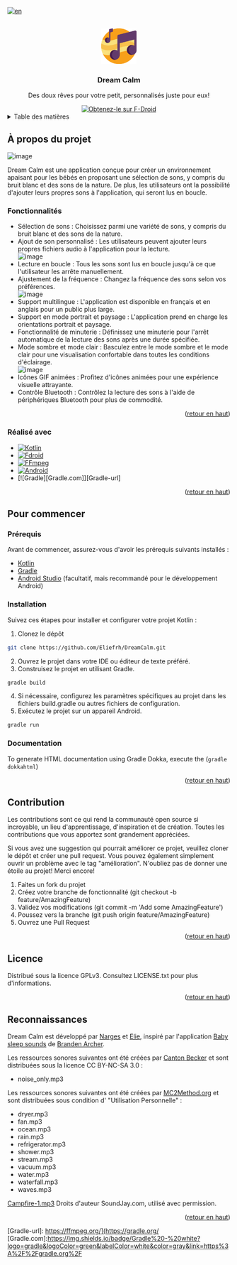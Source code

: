 [![en](https://img.shields.io/badge/lang-en-red.svg)](https://github.com/Eliefrh/DreamCalm/main/README.md)
<!-- LOGO DU PROJET -->
<br />
<div align="center">
  <a href="https://github.com/Eliefrh/DreamCalm/blob/60ed4ec1c9a043072405657deda0b08a98ed18b5/baby-sleep-sounds-master/app/src/main/music_notes-playstore.png">
    <img src="baby-sleep-sounds-master/app/src/main/music_notes-playstore.png" alt="Logo" width="80" height="80">
  </a>

  <h3 align="center">Dream Calm</h3>

  <p align="center">
    Des doux rêves pour votre petit, personnalisés juste pour eux!
  </p>
  <a href="https://f-droid.org/packages/protect.babysleepsounds/" target="_blank">
    <img src="https://f-droid.org/badge/get-it-on.png" alt="Obtenez-le sur F-Droid" height="90"/>
  </a>
</div>

<!-- TABLE DES MATIÈRES -->
<details>
  <summary>Table des matières</summary>
  <ol>
    <li><a href="#à-propos-du-projet">À propos du projet</a></li>
    <ul>
      <li><a href="#réalisé-avec">Réalisé avec</a></li>
    </ul>
    <li><a href="#pour-commencer">Pour commencer</a></li>
    <ul>
      <li><a href="#prérequis">Prérequis</a></li>
      <li><a href="#installation">Installation</a></li>
    </ul>
    <li><a href="#contribution">Contribution</a></li>
    <li><a href="#licence">Licence</a></li>
    <li><a href="#reconnaissances">Reconnaissances</a></li>
  </ol>
</details>

<!-- À PROPOS DU PROJET -->
## À propos du projet

![image](https://github.com/Eliefrh/DreamCalm/assets/78127649/6becfa05-fb41-4719-a002-b431887b5a2d)

Dream Calm est une application conçue pour créer un environnement apaisant pour les bébés en proposant une sélection de sons, y compris du bruit blanc et des sons de la nature. De plus, les utilisateurs ont la possibilité d'ajouter leurs propres sons à l'application, qui seront lus en boucle.

### Fonctionnalités
* Sélection de sons : Choisissez parmi une variété de sons, y compris du bruit blanc et des sons de la nature.
* Ajout de son personnalisé : Les utilisateurs peuvent ajouter leurs propres fichiers audio à l'application pour la lecture.<br>
![image](https://github.com/Eliefrh/DreamCalm/assets/78127649/5ad180a5-88e8-4378-b65b-95b7ac44f4e6)
* Lecture en boucle : Tous les sons sont lus en boucle jusqu'à ce que l'utilisateur les arrête manuellement.
* Ajustement de la fréquence : Changez la fréquence des sons selon vos préférences.<br>
![image](https://github.com/Eliefrh/DreamCalm/assets/78127649/2fa447c0-fc05-4258-8f16-99308153172c)
* Support multilingue : L'application est disponible en français et en anglais pour un public plus large.
* Support en mode portrait et paysage : L'application prend en charge les orientations portrait et paysage.
* Fonctionnalité de minuterie : Définissez une minuterie pour l'arrêt automatique de la lecture des sons après une durée spécifiée.
* Mode sombre et mode clair : Basculez entre le mode sombre et le mode clair pour une visualisation confortable dans toutes les conditions d'éclairage.<br>
![image](https://github.com/Eliefrh/DreamCalm/assets/78127649/e44316bf-fa8f-4e40-b31b-cc6574c8cc93)
* Icônes GIF animées : Profitez d'icônes animées pour une expérience visuelle attrayante.
* Contrôle Bluetooth : Contrôlez la lecture des sons à l'aide de périphériques Bluetooth pour plus de commodité.


<p align="right">(<a href="#readme-top">retour en haut</a>)</p>

### Réalisé avec

* [![Kotlin][Kotlin.com]][Kotlin-url]
* [![Fdroid][Fdroid.com]][Fdroid-url]
* [![FFmpeg][FFmpeg.com]][FFmpeg-url]
* [![Android][Android.com]][Android-url]
* [![Gradle][Gradle.com]][Gradle-url]
<p align="right">(<a href="#readme-top">retour en haut</a>)</p>

<!-- POUR COMMENCER -->
## Pour commencer

### Prérequis

Avant de commencer, assurez-vous d'avoir les prérequis suivants installés :

* [Kotlin](https://kotlinlang.org/)
* [Gradle](https://gradle.org/)
* [Android Studio](https://developer.android.com/studio?gad_source=1&gclid=CjwKCAjwouexBhAuEiwAtW_ZxwWbcQbTlq7LgRBNaHZr1O1bXYFwxNLvTfp9L1xw85MFZzy_DUQCGBoC9Q4QAvD_BwE&gclsrc=aw.ds) (facultatif, mais recommandé pour le développement Android)

### Installation

Suivez ces étapes pour installer et configurer votre projet Kotlin :

1. Clonez le dépôt
 ```sh
git clone https://github.com/Eliefrh/DreamCalm.git
  ```
2. Ouvrez le projet dans votre IDE ou éditeur de texte préféré.
3. Construisez le projet en utilisant Gradle.
```sh
gradle build
 ```
4. Si nécessaire, configurez les paramètres spécifiques au projet dans les fichiers build.gradle ou autres fichiers de configuration.
5. Exécutez le projet sur un appareil Android.
```sh
gradle run
 ```

### Documentation
To generate HTML documentation using Gradle Dokka, execute the (`gradle dokkahtml`)

<p align="right">(<a href="#readme-top">retour en haut</a>)</p>

<!-- CONTRIBUTING -->
## Contribution

Les contributions sont ce qui rend la communauté open source si incroyable, un lieu d'apprentissage, d'inspiration et de création. Toutes les contributions que vous apportez sont grandement appréciées.

Si vous avez une suggestion qui pourrait améliorer ce projet, veuillez cloner le dépôt et créer une pull request. Vous pouvez également simplement ouvrir un problème avec le tag "amélioration".
N'oubliez pas de donner une étoile au projet! Merci encore!

1. Faites un fork du projet
2. Créez votre branche de fonctionnalité (git checkout -b feature/AmazingFeature)
3. Validez vos modifications (git commit -m 'Add some AmazingFeature')
4. Poussez vers la branche (git push origin feature/AmazingFeature)
5. Ouvrez une Pull Request

<p align="right">(<a href="#readme-top">retour en haut</a>)</p>

<!-- LICENSE -->
## Licence
Distribué sous la licence GPLv3. Consultez LICENSE.txt pour plus d'informations.

<p align="right">(<a href="#readme-top">retour en haut</a>)</p>

<!-- REMERCIEMENTS -->
## Reconnaissances

Dream Calm est développé par [Narges](https://github.com/NarguSabz) et [Elie](https://github.com/Eliefrh), inspiré par l'application [Baby sleep sounds](https://github.com/brarcher/baby-sleep-sounds) de [Branden Archer](https://github.com/brarcher).

Les ressources sonores suivantes ont été créées par [Canton Becker](http://whitenoise.cantonbecker.com)
et sont distribuées sous la licence CC BY-NC-SA 3.0 :
 - noise_only.mp3

Les ressources sonores suivantes ont été créées par [MC2Method.org](http://mc2method.org/white-noise/)
et sont distribuées sous condition d' "Utilisation Personnelle" :

  - dryer.mp3
  - fan.mp3
  - ocean.mp3
  - rain.mp3
  - refrigerator.mp3
  - shower.mp3
  - stream.mp3
  - vacuum.mp3
  - water.mp3
  - waterfall.mp3
  - waves.mp3

[Campfire-1.mp3](https://www.soundjay.com/nature/campfire-1.mp3) Droits d'auteur SoundJay.com, utilisé avec permission.

<p align="right">(<a href="#readme-top">retour en haut</a>)</p>


<!-- MARKDOWN LINKS & IMAGES -->
<!-- https://www.markdownguide.org/basic-syntax/#reference-style-links -->
[contributors-shield]: https://img.shields.io/github/contributors/othneildrew/Best-README-Template.svg?style=for-the-badge
[contributors-url]: https://github.com/othneildrew/Best-README-Template/graphs/contributors
[forks-shield]: https://img.shields.io/github/forks/othneildrew/Best-README-Template.svg?style=for-the-badge
[forks-url]: https://github.com/othneildrew/Best-README-Template/network/members
[stars-shield]: https://img.shields.io/github/stars/othneildrew/Best-README-Template.svg?style=for-the-badge
[stars-url]: https://github.com/othneildrew/Best-README-Template/stargazers
[issues-shield]: https://img.shields.io/github/issues/othneildrew/Best-README-Template.svg?style=for-the-badge
[issues-url]: https://github.com/othneildrew/Best-README-Template/issues
[license-shield]: https://img.shields.io/github/license/othneildrew/Best-README-Template.svg?style=for-the-badge
[license-url]: https://github.com/othneildrew/Best-README-Template/blob/master/LICENSE.txt
[linkedin-shield]: https://img.shields.io/badge/-LinkedIn-black.svg?style=for-the-badge&logo=linkedin&colorB=555
[linkedin-url]: https://linkedin.com/in/othneildrew
[Kotlin-url]: https://kotlinlang.org/
[Kotlin.com]: https://img.shields.io/badge/Kotlin-white?logo=Kotlin&link=https%3A%2F%2Fkotlinlang.org%2F 
[Fdroid-url]: https://f-droid.org/en/
[Fdroid.com]: https://img.shields.io/badge/F--Droid-blue?logo=Fdroid&link=https%3A%2F%2Ff-droid.org%2Fen%2F
[FFmpeg-url]: https://ffmpeg.org/
[FFmpeg.com]: https://img.shields.io/badge/FFmpeg-white?logo=ffmpeg&logoColor=green&link=https%3A%2F%2Fffmpeg.org%2F
[Android-url]: https://developer.android.com/studio?gad_source=1&gclid=CjwKCAjwouexBhAuEiwAtW_ZxwWbcQbTlq7LgRBNaHZr1O1bXYFwxNLvTfp9L1xw85MFZzy_DUQCGBoC9Q4QAvD_BwE&gclsrc=aw.ds
[Android.com]: https://img.shields.io/badge/Android%20Studio%20-%20green?logo=android%20studio&logoColor=white&link=https%3A%2F%2Fdeveloper.android.com%2Fstudio%3Fgad_source%3D1%26gclid%3DCjwKCAjwouexBhAuEiwAtW_ZxwWbcQbTlq7LgRBNaHZr1O1bXYFwxNLvTfp9L1xw85MFZzy_DUQCGBoC9Q4QAvD_BwE%26gclsrc%3Daw.ds
[Gradle-url]: https://ffmpeg.org/](https://gradle.org/
[Gradle.com]:https://img.shields.io/badge/Gradle%20-%20white?logo=gradle&logoColor=green&labelColor=white&color=gray&link=https%3A%2F%2Fgradle.org%2F
